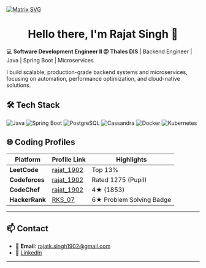 [![Matrix SVG](https://raw.githubusercontent.com/rodrigograca31/rodrigograca31/master/matrix.svg)](https://www.youtube.com/channel/UCcSu42m7xhCumIKkKupnpRA) 
<p>
  <h1 align="center"><b>Hello there, I'm Rajat Singh 👋</b></h1>
</p>

💻 **Software Development Engineer II @ Thales DIS** | Backend Engineer | Java | Spring Boot | Microservices  

I build scalable, production-grade backend systems and microservices, focusing on automation, performance optimization, and cloud-native solutions.
## 🛠️ Tech Stack
![Java](https://img.shields.io/badge/Java-ED8B00?style=for-the-badge&logo=openjdk&logoColor=white)
![Spring Boot](https://img.shields.io/badge/Spring%20Boot-6DB33F?style=for-the-badge&logo=springboot&logoColor=white)
![PostgreSQL](https://img.shields.io/badge/PostgreSQL-336791?style=for-the-badge&logo=postgresql&logoColor=white)
![Cassandra](https://img.shields.io/badge/Cassandra-1287B1?style=for-the-badge&logo=apachecassandra&logoColor=white)
![Docker](https://img.shields.io/badge/Docker-2496ED?style=for-the-badge&logo=docker&logoColor=white)
![Kubernetes](https://img.shields.io/badge/Kubernetes-326CE5?style=for-the-badge&logo=kubernetes&logoColor=white)


## 🌐 Coding Profiles

| Platform       | Profile Link                                                   | Highlights                                 |
|---------------|---------------------------------------------------------------|-------------------------------------------|
| **LeetCode**   | [rajat_1902](https://leetcode.com/u/rajat_1902)               | Top 13%          |
| **Codeforces** | [rajat_1902](https://codeforces.com/profile/rajat_1902)       | Rated 1275 (Pupil)                        |
| **CodeChef**   | [rajat_1902](https://www.codechef.com/users/rajat_1902)       | 4★ (1853)                                 |
| **HackerRank** | [RKS_07](https://www.hackerrank.com/RKS__07)                  | 6★ Problem Solving Badge                 |
---

## 📫 Contact
- 📧 **Email**: rajatk.singh1902@gmail.com  
- 💼 [LinkedIn](https://linkedin.com/in/rajat-kumar-singh-a816791a5)  

---


<!--
**Sunchit/Sunchit** is a ✨ _special_ ✨ repository because its `README.md` (this file) appears on your GitHub profile.

### Hi there <img src="https://github.com/TheDudeThatCode/TheDudeThatCode/raw/master/Assets/Hi.gif" style="max-width:100%;" width="29px"> 
Here are some ideas to get you started:

[![Coding Decoded's github activity graph](https://activity-graph.herokuapp.com/graph?username=Sunchit&theme=dracula)](https://github.com/Sunchit/Coding-Decoded)

- 🔭 I’m currently working on ...
- 🌱 I’m currently learning ...
- 👯 I’m looking to collaborate on ...
- 🤔 I’m looking for help with ...
- 💬 Ask me about ...
- 📫 How to reach me: ...
- 😄 Pronouns: ...
- ⚡ Fun fact: ...
-->
